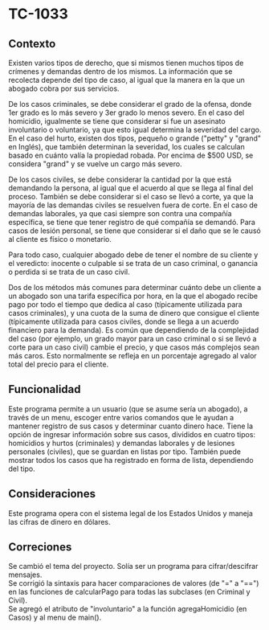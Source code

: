 # TC-1033

## Contexto
Existen varios tipos de derecho, que si mismos tienen muchos tipos de crímenes y demandas dentro de los mismos. La información que se recolecta depende del tipo de caso, al igual que la manera en la que un abogado cobra por sus servicios. 

De los casos criminales, se debe considerar el grado de la ofensa, donde 1er grado es lo más severo y 3er grado lo menos severo. En el caso del homicidio, igualmente se tiene que considerar si fue un asesinato involuntario o voluntario, ya que esto igual determina la severidad del cargo. En el caso del hurto, existen dos tipos, pequeño o grande ("petty" y "grand" en Inglés), que también determinan la severidad, los cuales se calculan basado en cuánto valía la propiedad robada. Por encima de $500 USD, se considera "grand" y se vuelve un cargo más severo.

De los casos civiles, se debe considerar la cantidad por la que está demandando la persona, al igual que el acuerdo al que se llega al final del proceso. También se debe considerar si el caso se llevó a corte, ya que la mayoría de las demandas civiles se resuelven fuera de corte. En el caso de demandas laborales, ya que casi siempre son contra una compañía específica, se tiene que tener registro de qué compañía se demandó. Para casos de lesión personal, se tiene que considerar si el daño que se le causó al cliente es físico o monetario. 

Para todo caso, cualquier abogado debe de tener el nombre de su cliente y el veredicto: inocente o culpable si se trata de un caso criminal, o ganancia o perdida si se trata de un caso civil.

Dos de los métodos más comunes para determinar cuánto debe un cliente a un abogado son una tarifa específica por hora, en la que el abogado recibe pago por todo el tiempo que dedica al caso (típicamente utilizada para casos criminales), y una cuota de la suma de dinero que consigue el cliente (típicamente utilizada para casos civiles, donde se llega a un acuerdo financiero para la demanda). Es común que dependiendo de la complejidad del caso (por ejemplo, un grado mayor para un caso criminal o si se llevó a corte para un caso civil) cambie el precio, y que casos más complejos sean más caros. Esto normalmente se refleja en un porcentaje agregado al valor total del precio para el cliente.

## Funcionalidad
Este programa permite a un usuario (que se asume sería un abogado), a través de un menu, escoger entre varios comandos que le ayudan a mantener registro de sus casos y determinar cuanto dinero hace. Tiene la opción de ingresar información sobre sus casos, divididos en cuatro tipos: homicidios y hurtos (criminales) y demandas laborales y de lesiones personales (civiles), que se guardan en listas por tipo. También puede mostrar todos los casos que ha registrado en forma de lista, dependiendo del tipo. 

## Consideraciones
Este programa opera con el sistema legal de los Estados Unidos y maneja las cifras de dinero en dólares.

## Correciones
Se cambió el tema del proyecto. Solía ser un programa para cifrar/descifrar mensajes.<br>
Se corrigió la sintaxis para hacer comparaciones de valores (de "=" a "==") en las funciones de calcularPago para todas las subclases (en Criminal y Civil).<br>
Se agregó el atributo de "involuntario" a la función agregaHomicidio (en Casos) y al menu de main().
